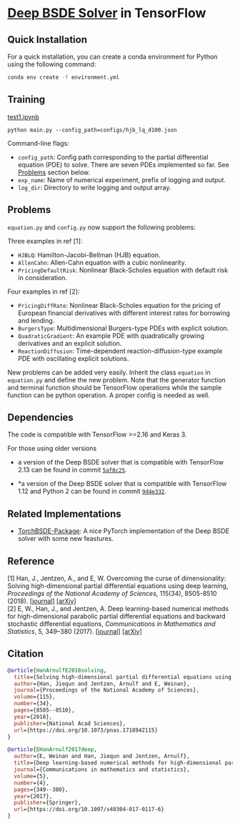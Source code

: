 # [Deep BSDE Solver](https://doi.org/10.1073/pnas.1718942115) in TensorFlow

## Quick Installation

For a quick installation, you can create a conda environment for Python using the following command:

```bash
conda env create -f environment.yml
```

## Training

[test1.ipynb](./test/test1.ipynb)

```
python main.py --config_path=configs/hjb_lq_d100.json
```

Command-line flags:

* `config_path`: Config path corresponding to the partial differential equation (PDE) to solve.
There are seven PDEs implemented so far. See [Problems](#problems) section below.
* `exp_name`: Name of numerical experiment, prefix of logging and output.
* `log_dir`: Directory to write logging and output array.


## Problems

`equation.py` and `config.py` now support the following problems:

Three examples in ref [1]:
* `HJBLQ`: Hamilton-Jacobi-Bellman (HJB) equation.
* `AllenCahn`: Allen-Cahn equation with a cubic nonlinearity.
* `PricingDefaultRisk`: Nonlinear Black-Scholes equation with default risk in consideration.


Four examples in ref [2]:
* `PricingDiffRate`: Nonlinear Black-Scholes equation for the pricing of European financial derivatives
with different interest rates for borrowing and lending.
* `BurgersType`: Multidimensional Burgers-type PDEs with explicit solution.
* `QuadraticGradient`: An example PDE with quadratically growing derivatives and an explicit solution.
* `ReactionDiffusion`: Time-dependent reaction-diffusion-type example PDE with oscillating explicit solutions.


New problems can be added very easily. Inherit the class `equation`
in `equation.py` and define the new problem. Note that the generator function
and terminal function should be TensorFlow operations while the sample function
can be python operation. A proper config is needed as well.


## Dependencies

The code is compatible with TensorFlow >=2.16 and Keras 3.

For those using older versions

* a version of the Deep BSDE solver that is compatible with TensorFlow 2.13 can be found in commit [`5af8c25`](https://github.com/frankhan91/DeepBSDE/commit/5af8c25).

* *a version of the Deep BSDE solver that is compatible with TensorFlow 1.12 and Python 2 can be found in commit [`9d4e332`](https://github.com/frankhan91/DeepBSDE/commit/9d4e3329613d7a2a1f389a0d4cc652e1c4606b86).


## Related Implementations

* [TorchBSDE-Package](https://github.com/Steve-Shao/TorchBSDE-Package): A nice PyTorch implementation of the Deep BSDE solver with some new feastures.


## Reference
[1] Han, J., Jentzen, A., and E, W. Overcoming the curse of dimensionality: Solving high-dimensional partial differential equations using deep learning,
<em>Proceedings of the National Academy of Sciences</em>, 115(34), 8505-8510 (2018). [[journal]](https://doi.org/10.1073/pnas.1718942115) [[arXiv]](https://arxiv.org/abs/1707.02568) <br />
[2] E, W., Han, J., and Jentzen, A. Deep learning-based numerical methods for high-dimensional parabolic partial differential equations and backward stochastic differential equations,
<em>Communications in Mathematics and Statistics</em>, 5, 349–380 (2017).
[[journal]](https://doi.org/10.1007/s40304-017-0117-6) [[arXiv]](https://arxiv.org/abs/1706.04702)


## Citation
```bibtex
@article{HanArnulfE2018solving,
  title={Solving high-dimensional partial differential equations using deep learning},
  author={Han, Jiequn and Jentzen, Arnulf and E, Weinan},
  journal={Proceedings of the National Academy of Sciences},
  volume={115},
  number={34},
  pages={8505--8510},
  year={2018},
  publisher={National Acad Sciences},
  url={https://doi.org/10.1073/pnas.1718942115}
}

@article{EHanArnulf2017deep,
  author={E, Weinan and Han, Jiequn and Jentzen, Arnulf},
  title={Deep learning-based numerical methods for high-dimensional parabolic partial differential equations and backward stochastic differential equations},
  journal={Communications in mathematics and statistics},
  volume={5},
  number={4},
  pages={349--380},
  year={2017},
  publisher={Springer},
  url={https://doi.org/10.1007/s40304-017-0117-6}
}
```
